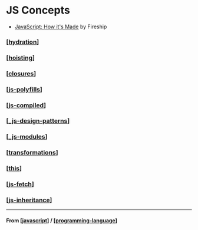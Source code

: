 # JS Concepts

- [JavaScript: How it's Made](https://www.youtube.com/watch?v=Mus_vwhTCq0) by Fireship

### [[hydration]]

### [[hoisting]]

### [[closures]]

### [[js-polyfills]]

### [[js-compiled]]

### [[_js-design-patterns]]

### [[_js-modules]]

### [[transformations]]

### [[this]]

### [[js-fetch]]

### [[js-inheritance]]

---

#### **From** [[javascript]] / [[programming-language]]

[//begin]: # "Autogenerated link references for markdown compatibility"
[hydration]: hydration "Hydration"
[hoisting]: hoisting "Hoisting"
[closures]: closures "Closures"
[js-polyfills]: js-polyfills "Polyfills"
[js-compiled]: js-compiled "Compiled"
[_js-design-patterns]: js-design-patterns/_js-design-patterns "JS Design Patterns"
[_js-modules]: js-modules/_js-modules "JS Modules"
[transformations]: ../nodejs/webpackjs/transformations "Transformations"
[this]: this "This"
[js-fetch]: js-fetch "Fetch"
[js-inheritance]: js-inheritance "Inheritance"
[javascript]: ../javascript "Javascript"
[programming-language]: ../../programming-language "Programming Language"
[//end]: # "Autogenerated link references"
